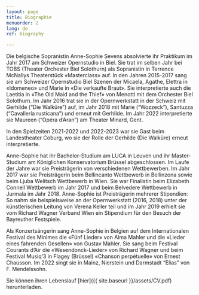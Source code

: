 ```yaml
---
layout: page
title: Biographie
menuorder: 2
lang: de
ref: biography

---
```

Die belgische Sopranistin Anne-Sophie Sevens absolvierte ihr Praktikum im Jahr 2017 am Schweizer Opernstudio in Biel. Sie trat im selben Jahr bei TOBS (Theater Orchester Biel Solothurn) als Sopranistin in Terrence McNallys Theaterstück «Masterclass» auf. In den Jahren 2015-2017 sang sie am Schweizer Opernstudio Biel Szenen der Micaela, Agathe, Elettra in «Idomeneo» und Marie in «Die verkaufte Braut». Sie interpretierte auch die Laetitia in «The Old Maid and the Thief» von Menotti mit dem Orchester Biel Solothurn. Im Jahr 2016 trat sie in der Opernwerkstatt in der Schweiz mit Gerhilde (“Die Walküre”) auf, im Jahr 2018 mit Marie (“Wozzeck”), Santuzza (“Cavalleria rusticana”) und erneut mit Gerhilde. Im Jahr 2022 interpretierte sie Maureen (“Opéra d’Aran”) am Theater Minard, Gent. 

In den Spielzeiten 2021-2022 und 2022-2023 war sie Gast beim Landestheater Coburg, wo sie der Rolle der Gerhilde (Die Walküre) erneut interpretierte. 

Anne-Sophie hat ihr Bachelor-Studium am LUCA in Leuven und ihr Master-Studium am Königlichen Konservatorium Brüssel abgeschlossen. Im Laufe der Jahre war sie Preisträgerin von verschiedenen Wettbewerben. Im Jahr 2017 war sie Preisträgerin beim Bellincanto Wettbewerb in Bellinzona sowie beim Ljuba Welitsch Wettbewerb in Wien. Sie war Finalistin beim Elizabeth Connell Wettbewerb im Jahr 2017 und beim Belvedere Wettbewerb in Jurmala im Jahr 2018. Anne-Sophie ist Preisträgerin mehrerer Stipendien: So nahm sie beispielsweise an der Opernwerkstatt (2016, 2018) unter der künstlerischen Leitung von Verena Keller teil und im Jahr 2019 erhielt sie vom Richard Wagner Verband Wien ein Stipendium für den Besuch der Bayreuther Festspiele.

Als Konzertsängerin sang Anne-Sophie in Belgien auf dem Internationalen Festival des Minimes die «Fünf Lieder» von Alma Mahler und die «Lieder eines fahrenden Gesellen» von Gustav Mahler. Sie sang beim Festival Courants d’Air die «Wesendonck-Lieder» von Richard Wagner und beim Festival Musiq‘3 in Flagey (Brüssel) «Chanson perpétuelle» von Ernest Chausson. Im 2022 singt sie in Mainz, Nierstein und Darmstadt “Elias” von F. Mendelssohn.

Sie können ihren Lebenslauf [hier]({{ site.baseurl }}/assets/CV.pdf) herunterladen.



